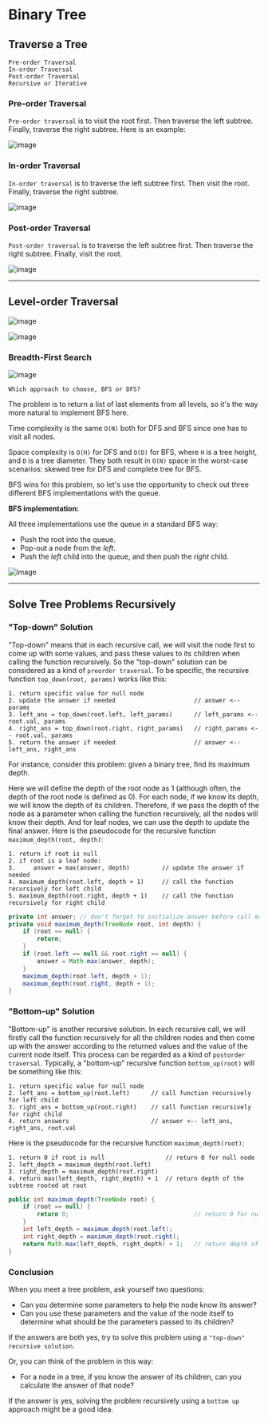 # Binary Tree

## Traverse a Tree

```
Pre-order Traversal
In-order Traversal
Post-order Traversal
Recursive or Iterative
```

### Pre-order Traversal

```Pre-order traversal``` is to visit the root first. Then traverse the left subtree. Finally, traverse the right subtree. Here is an example:

![image](https://user-images.githubusercontent.com/35042430/214708266-0cfdb919-f1d5-48da-9f49-110b8670bde5.png)

### In-order Traversal

```In-order traversal``` is to traverse the left subtree first. Then visit the root. Finally, traverse the right subtree.

![image](https://user-images.githubusercontent.com/35042430/214708513-2fc38c2b-2a16-4891-b6fb-f434cb9e0390.png)

### Post-order Traversal

```Post-order traversal``` is to traverse the left subtree first. Then traverse the right subtree. Finally, visit the root.

![image](https://user-images.githubusercontent.com/35042430/214708794-f7ead713-761c-4823-807b-0c6435a59802.png)

---

## Level-order Traversal

![image](https://leetcode.com/problems/binary-tree-right-side-view/Figures/199_rewrite/traversals.png)

![image](https://leetcode.com/problems/binary-tree-right-side-view/Figures/199_rewrite/dfs_bfs2.png)

### Breadth-First Search

![image](https://user-images.githubusercontent.com/35042430/214757160-bb9d1eae-769a-4c18-934c-6a1607c232ef.png)

```
Which approach to choose, BFS or DFS?
```

The problem is to return a list of last elements from all levels, so it's the way more natural to implement BFS here.

Time complexity is the same ```O(N)``` both for DFS and BFS since one has to visit all nodes.

Space complexity is ```O(H)``` for DFS and ```O(D)``` for BFS, where ```H``` is a tree height, and ```D``` is a tree diameter. They both result in ```O(N)``` space in the worst-case scenarios: skewed tree for DFS and complete tree for BFS.

BFS wins for this problem, so let's use the opportunity to check out three different BFS implementations with the queue.

__BFS implementation:__

All three implementations use the queue in a standard BFS way:

- Push the root into the queue.
- Pop-out a node from the _left_.
- Push the _left_ child into the queue, and then push the _right_ child.

![image](https://leetcode.com/problems/binary-tree-right-side-view/Figures/199_rewrite/implem2.png)

---

## Solve Tree Problems Recursively

### "Top-down" Solution

"Top-down" means that in each recursive call, we will visit the node first to come up with some values, and pass these values to its children when calling the function recursively. So the "top-down" solution can be considered as a kind of ```preorder traversal```. To be specific, the recursive function ```top_down(root, params)``` works like this:

```
1. return specific value for null node
2. update the answer if needed                      // answer <-- params
3. left_ans = top_down(root.left, left_params)      // left_params <-- root.val, params
4. right_ans = top_down(root.right, right_params)   // right_params <-- root.val, params
5. return the answer if needed                      // answer <-- left_ans, right_ans
```

For instance, consider this problem: given a binary tree, find its maximum depth.

Here we will define the depth of the root node as 1 (although often, the depth of the root node is defined as 0). For each node, if we know its depth, we will know the depth of its children. Therefore, if we pass the depth of the node as a parameter when calling the function recursively, all the nodes will know their depth. And for leaf nodes, we can use the depth to update the final answer. Here is the pseudocode for the recursive function ```maximum_depth(root, depth)```:

```
1. return if root is null
2. if root is a leaf node:
3.     answer = max(answer, depth)         // update the answer if needed
4. maximum_depth(root.left, depth + 1)     // call the function recursively for left child
5. maximum_depth(root.right, depth + 1)    // call the function recursively for right child
```

```Java
private int answer; // don't forget to initialize answer before call maximum_depth
private void maximum_depth(TreeNode root, int depth) {
    if (root == null) {
        return;
    }
    if (root.left == null && root.right == null) {
        answer = Math.max(answer, depth);
    }
    maximum_depth(root.left, depth + 1);
    maximum_depth(root.right, depth + 1);
}
```

### "Bottom-up" Solution

"Bottom-up" is another recursive solution. In each recursive call, we will firstly call the function recursively for all the children nodes and then come up with the answer according to the returned values and the value of the current node itself. This process can be regarded as a kind of ```postorder traversal```. Typically, a "bottom-up" recursive function ```bottom_up(root)``` will be something like this:

```
1. return specific value for null node
2. left_ans = bottom_up(root.left)      // call function recursively for left child
3. right_ans = bottom_up(root.right)    // call function recursively for right child
4. return answers                       // answer <-- left_ans, right_ans, root.val
```

Here is the pseudocode for the recursive function ```maximum_depth(root)```:

```
1. return 0 if root is null                 // return 0 for null node
2. left_depth = maximum_depth(root.left)
3. right_depth = maximum_depth(root.right)
4. return max(left_depth, right_depth) + 1  // return depth of the subtree rooted at root
```

```Java
public int maximum_depth(TreeNode root) {
    if (root == null) {
        return 0;                                   // return 0 for null node
    }
    int left_depth = maximum_depth(root.left);
    int right_depth = maximum_depth(root.right);
    return Math.max(left_depth, right_depth) + 1;   // return depth of the subtree rooted at root
}
```

### Conclusion

When you meet a tree problem, ask yourself two questions: 

- Can you determine some parameters to help the node know its answer? 
- Can you use these parameters and the value of the node itself to determine what should be the parameters passed to its children? 

If the answers are both yes, try to solve this problem using a ```"top-down" recursive solution```.

Or, you can think of the problem in this way: 

- For a node in a tree, if you know the answer of its children, can you calculate the answer of that node? 

If the answer is yes, solving the problem recursively using a ```bottom up``` approach might be a good idea.
